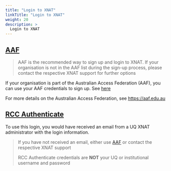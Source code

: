 ```yaml
---
title: "Login to XNAT"
linkTitle: "Login to XNAT"
weight: 20
description: >
  Login to XNAT
---
```


## [AAF](aaf-login)

> AAF is the recommended way to sign up and login to XNAT. If your organisation is not in the AAF list during the sign-up process, please contact the respective XNAT support for further options

If your organisation is part of the Australian Access Federation (AAF), you can use your AAF credentials to sign up. See [here](aaf-login)

For more details on the Australian Access Federation, see https://aaf.edu.au

## [RCC Authenticate](rcc-login)
To use this login, you would have received an email from a UQ XNAT administrator with the login information.

> If you have not received an email, either use [AAF](../aaf-login) or contact the respective XNAT support
> 
> RCC Authenticate credentials are **NOT** your UQ or institutional username and password
